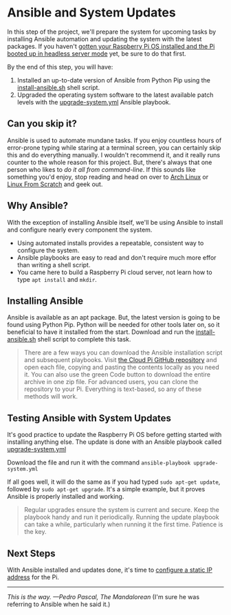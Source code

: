 # Ansible and System Updates
In this step of the project, we'll prepare the system for upcoming tasks by installing Ansible automation and updating the system with the latest packages. If you haven't [gotten your Raspberry Pi OS installed and the Pi booted up in headless server mode](installing-hardware-and-os.md) yet, be sure to do that first.

By the end of this step, you will have:
1. Installed an up-to-date version of Ansible from Python Pip using the [install-ansible.sh](https://github.com/DavesCodeMusings/CloudPi/blob/main/install-ansible.sh) shell script.
1. Upgraded the operating system software to the latest available patch levels with the [upgrade-system.yml](https://github.com/DavesCodeMusings/CloudPi/blob/main/upgrade-system.yml) Ansible playbook.

## Can you skip it?
Ansible is used to automate mundane tasks. If you enjoy countless hours of error-prone typing while staring at a terminal screen, you can certainly skip this and do everything manually. I wouldn't recommend it, and it really runs counter to the whole reason for this project. But, there's always that one person who likes to _do it all from command-line_. If this sounds like something you'd enjoy, stop reading and head on over to [Arch Linux](https://archlinux.org/) or [Linux From Scratch](https://www.linuxfromscratch.org/) and geek out.

## Why Ansible?
With the exception of installing Ansible itself, we'll be using Ansible to install and configure nearly every component the system.
* Using automated installs provides a repeatable, consistent way to configure the system.
* Ansible playbooks are easy to read and don't require much more effor than writing a shell script.
* You came here to build a Raspberry Pi cloud server, not learn how to type `apt install` and `mkdir`.

## Installing Ansible
Ansible is available as an apt package. But, the latest version is going to be found using Python Pip. Python will be needed for other tools later on, so it beneficial to have it installed from the start. Download and run the [install-ansible.sh](https://github.com/DavesCodeMusings/CloudPi/blob/main/install-ansible.sh) shell script to complete this task.

> There are a few ways you can download the Ansible installation script and subsequent playbooks. Visit [the Cloud Pi GitHub repository](https://github.com/DavesCodeMusings/CloudPi) and open each file, copying and pasting the contents locally as you need it. You can also use the green Code button to download the entire archive in one zip file. For advanced users, you can clone the repository to your Pi. Everything is text-based, so any of these methods will work.

## Testing Ansible with System Updates
It's good practice to update the Raspberry Pi OS before getting started with installing anything else. The update is done with an Ansible playbook called [upgrade-system.yml](https://github.com/DavesCodeMusings/CloudPi/blob/main/upgrade-system.yml)

Download the file and run it with the command `ansible-playbook upgrade-system.yml`

If all goes well, it will do the same as if you had typed `sudo apt-get update`, followed by `sudo apt-get upgrade`. It's a simple example, but it proves Ansible is properly installed and working.

>Regular upgrades ensure the system is current and secure. Keep the playbook handy and run it periodically. Running the update playbook can take a while, particularly when running it the first time. Patience is the key.

## Next Steps
With Ansible installed and updates done, it's time to [configure a static IP address](configure-static-ip.md) for the Pi.

___

_This is the way. &mdash;Pedro Pascal, The Mandalorean_ (I'm sure he was referring to Ansible when he said it.)
